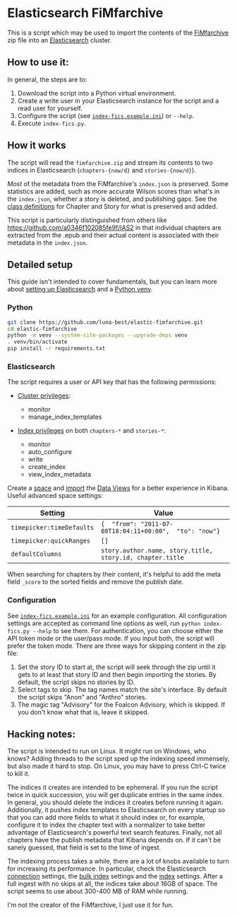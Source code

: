 # Elasticsearch FiMfarchive
This is a script which may be used to import the contents of the [FiMfarchive](https://www.fimfiction.net/user/116950/Fimfarchive) zip file into an [Elasticsearch](https://www.elastic.co/guide/) cluster.

## How to use it:

In general, the steps are to:
1. Download the script into a Python virtual environment.
2. Create a write user in your Elasticsearch instance for the script and a read user for yourself.
3. Configure the script (see [`index-fics.example.ini`](index-fics.example.ini)) or `--help`.
4. Execute `index-fics.py`.

## How it works

The script will read the `fimfarchive.zip` and stream its contents to two indices in Elasticsearch (`chapters-{now/d}` and `stories-{now/d}`).

*Most* of the metadata from the FiMfarchive's `index.json` is preserved.  Some statistics are added, such as more accurate Wilson scores than what's in the `index.json`, whether a story is deleted, and publishing gaps. See the [class definitions](esdocs.py) for Chapter and Story for what is preserved and added.

This script is particularly distinguished from others like https://github.com/a0346f102085fe9f/IAS2 in that individual chapters are extracted from the .epub and their actual content is associated with their metadata in the `index.json`.

## Detailed setup
This guide isn't intended to cover fundamentals, but you can learn more about [setting up Elasticsearch](https://www.elastic.co/guide/en/elasticsearch/reference/current/getting-started.html) and a [Python venv](https://docs.python.org/3/library/venv.html).

### Python
```bash
git clone https://github.com/luna-best/elastic-fimfarchive.git
cd elastic-fimfarchive
python -m venv --system-site-packages --upgrade-deps venv
. venv/bin/activate
pip install -r requirements.txt
```

### Elasticsearch
The script requires a user or API key that has the following permissions:

* [Cluster privileges](https://www.elastic.co/guide/en/elasticsearch/reference/current/security-privileges.html#privileges-list-cluster):
	* monitor
	* manage_index_templates

* [Index privileges](https://www.elastic.co/guide/en/elasticsearch/reference/current/security-privileges.html#privileges-list-indices) on both `chapters-*` and `stories-*`:
	* monitor
	* auto_configure
	* write
	* create_index
	* view_index_metadata

Create a [space](https://www.elastic.co/guide/en/kibana/current/xpack-spaces.html) and [import](https://www.elastic.co/guide/en/kibana/current/managing-saved-objects.html) the [Data Views](data%20views.ndjson) for a better experience in Kibana. Useful advanced space settings:

| Setting                   | Value                                                     |
|---------------------------|-----------------------------------------------------------|
| `timepicker:timeDefaults` | `{  "from": "2011-07-08T18:04:11+00:00",  "to": "now"}`   |
| `timepicker:quickRanges`  | `[]`                                                      |
| `defaultColumns`          | `story.author.name, story.title, story.id, chapter.title` |

When searching for chapters by their content, it's helpful to add the meta field `_score` to the sorted fields and remove the publish date.

### Configuration
See [`index-fics.example.ini`](index-fics.example.ini) for an example configuration.  All configuration settings are accepted as command line options as well, run `python index-fics.py --help` to see them. For authentication, you can choose either the API token mode or the user/pass mode. If you input both, the script will prefer the token mode.  There are three ways for skipping content in the zip file:
1. Set the story ID to start at, the script will seek through the zip until it gets to at least that story ID and then begin importing the stories.  By default, the script skips no stories by ID.
2. Select tags to skip.  The tag names match the site's interface. By default the script skips "Anon" and "Anthro" stories.
3. The magic tag "Advisory" for the Foalcon Advisory, which is skipped.  If you don't know what that is, leave it skipped.

## Hacking notes:

The script is intended to run on Linux. It might run on Windows, who knows?  Adding threads to the script sped up the indexing speed immensely, but also made it hard to stop.  On Linux, you may have to press Ctrl-C twice to kill it.

The indices it creates are intended to be ephemeral. If you run the script twice in quick succession, you will get duplicate entries in the same index. In general, you should delete the indices it creates before running it again.  Additionally, it pushes index templates to Elasticsearch on every startup so that you can add more fields to what it should index or, for example, configure it to index the chapter text with a normalizer to take better advantage of Elasticsearch's powerful text search features.  Finally, not all chapters have the publish metadata that Kibana depends on. If it can't be sanely guessed, that field is set to the time of ingest.

The indexing process takes a while, there are a lot of knobs available to turn for increasing its performance.  In particular, check the Elasticsearch [connection](https://github.com/luna-best/elastic-fimfarchive/blob/7b7b51b639321ca7f8f91a88c00f88c3cbca3ac8/index-fics.py#L216) settings, the [bulk index](https://github.com/luna-best/elastic-fimfarchive/blob/7b7b51b639321ca7f8f91a88c00f88c3cbca3ac8/index-fics.py#L247) settings and the [index](https://github.com/luna-best/elastic-fimfarchive/blob/7b7b51b639321ca7f8f91a88c00f88c3cbca3ac8/esdocs.py#L49) settings.  After a full ingest with no skips at all, the indices take about 16GB of space.  The script seems to use about 300-400 MB of RAM while running.

I'm not the creator of the FiMfarchive, I just use it for fun.